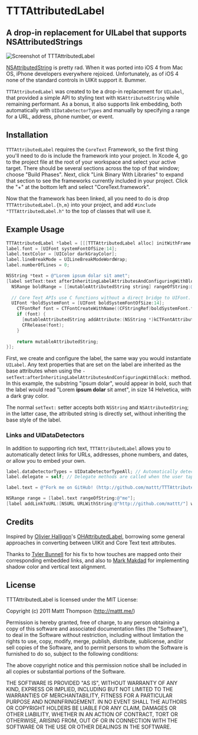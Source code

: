 # TTTAttributedLabel
## A drop-in replacement for UILabel that supports NSAttributedStrings 

![Screenshot of TTTAttributedLabel](https://github.com/mattt/TTTAttributedLabel/raw/master/TTTAttributedLabelExample/screenshot.png "TTTAttributedLabel Screenshot")

[NSAttributedString](http://developer.apple.com/library/mac/#documentation/Cocoa/Reference/Foundation/Classes/NSAttributedString_Class/Reference/Reference.html) is pretty rad. When it was ported into iOS 4 from Mac OS, iPhone developers everywhere rejoiced. Unfortunately, as of iOS 4 none of the standard controls in UIKit support it. Bummer.

`TTTAttributedLabel` was created to be a drop-in replacement for `UILabel`, that provided a simple API to styling text with `NSAttributedString` while remaining performant. As a bonus, it also supports link embedding, both automatically with `UIDataDetectorTypes` and manually by specifying a range for a URL, address, phone number, or event.

## Installation

`TTTAttributedLabel` requires the `CoreText` Framework, so the first thing you'll need to do is include the framework into your project. In Xcode 4, go to the project file at the root of your workspace and select your active target. There should be several sections across the top of that window; choose "Build Phases". Next, click "Link Binary With Libraries" to expand that section to see the frameworks currently included in your project. Click the "+" at the bottom left and select "CoreText.framework".

Now that the framework has been linked, all you need to do is drop `TTTAttributedLabel.{h,m}` into your project, and add `#include "TTTAttributedLabel.h"` to the top of classes that will use it.

## Example Usage

``` objective-c
TTTAttributedLabel *label = [[[TTTAttributedLabel alloc] initWithFrame:CGRectZero] autorelease];
label.font = [UIFont systemFontOfSize:14];
label.textColor = [UIColor darkGrayColor];
label.lineBreakMode = UILineBreakModeWordWrap;
label.numberOfLines = 0;

NSString *text = @"Lorem ipsum dolar sit amet";
[label setText:text afterInheritingLabelAttributesAndConfiguringWithBlock:^ NSAttributedString *(NSMutableAttributedString *mutableAttributedString) {
  NSRange boldRange = [[mutableAttributedString string] rangeOfString:@"ipsum dolar" options:NSCaseInsensitiveSearch];
  
  // Core Text APIs use C functions without a direct bridge to UIFont. See Apple's "Core Text Programming Guide" to learn how to configure string attributes.
  UIFont *boldSystemFont = [UIFont boldSystemFontOfSize:14]; 
	CTFontRef font = CTFontCreateWithName((CFStringRef)boldSystemFont.fontName, boldSystemFont.pointSize, NULL);
	if (font) {
	  [mutableAttributedString addAttribute:(NSString *)kCTFontAttributeName value:(id)font range:boldRange];
	  CFRelease(font);
	}
	
	return mutableAttributedString;
}];
```

First, we create and configure the label, the same way you would instantiate `UILabel`. Any text properties that are set on the label are inherited as the base attributes when using the `-setText:afterInheritingLabelAttributesAndConfiguringWithBlock:` method. In this example, the substring "ipsum dolar", would appear in bold, such that the label would read "Lorem **ipsum dolar** sit amet", in size 14 Helvetica, with a dark gray color.

The normal `setText:` setter accepts both `NSString` and `NSAttributedString`; in the latter case, the attributed string is directly set, without inheriting the base style of the label.

### Links and UIDataDetectors

In addition to supporting rich text, `TTTAttributedLabel` allows you to automatically detect links for URLs, addresses, phone numbers, and dates, or allow you to embed your own.

``` objective-c
label.dataDetectorTypes = UIDataDetectorTypeAll; // Automatically detect links when the label text is subsequently changed
label.delegate = self; // Delegate methods are called when the user taps on a link (see `TTTAttributedLabelDelegate` protocol)

label.text = @"Fork me on GitHub! (http://github.com/mattt/TTTAttributedLabel/)"; // Repository URL will be automatically detected and linked

NSRange range = [label.text rangeOfString:@"me"];
[label addLinkToURL:[NSURL URLWithString:@"http://github.com/mattt/"] withRange:range]; // Embedding a custom link in a substring
```

## Credits

Inspired by [Olivier Halligon](https://github.com/AliSoftware)'s [OHAttributedLabel](https://github.com/AliSoftware/OHAttributedLabel), borrowing some general approaches in converting between UIKit and Core Text text attributes.

Thanks to [Tyler Bunnell](https://github.com/tylerb) for his fix to how touches are mapped onto their corresponding embedded links, and also to [Mark Makdad](https://github.com/makdad) for implementing shadow color and vertical text alignment.

## License

TTTAttributedLabel is licensed under the MIT License:

  Copyright (c) 2011 Mattt Thompson (http://mattt.me/)

  Permission is hereby granted, free of charge, to any person obtaining a copy
  of this software and associated documentation files (the "Software"), to deal
  in the Software without restriction, including without limitation the rights
  to use, copy, modify, merge, publish, distribute, sublicense, and/or sell
  copies of the Software, and to permit persons to whom the Software is
  furnished to do so, subject to the following conditions:

  The above copyright notice and this permission notice shall be included in
  all copies or substantial portions of the Software.

  THE SOFTWARE IS PROVIDED "AS IS", WITHOUT WARRANTY OF ANY KIND, EXPRESS OR
  IMPLIED, INCLUDING BUT NOT LIMITED TO THE WARRANTIES OF MERCHANTABILITY,
  FITNESS FOR A PARTICULAR PURPOSE AND NONINFRINGEMENT. IN NO EVENT SHALL THE
  AUTHORS OR COPYRIGHT HOLDERS BE LIABLE FOR ANY CLAIM, DAMAGES OR OTHER
  LIABILITY, WHETHER IN AN ACTION OF CONTRACT, TORT OR OTHERWISE, ARISING FROM,
  OUT OF OR IN CONNECTION WITH THE SOFTWARE OR THE USE OR OTHER DEALINGS IN
  THE SOFTWARE.
